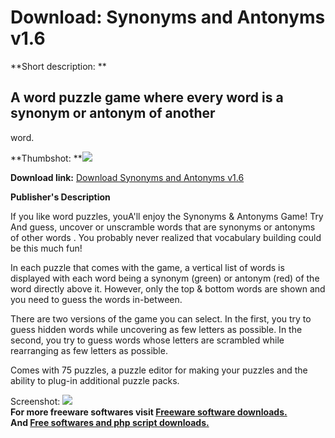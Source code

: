 # Download: Synonyms and Antonyms v1.6

**Short description: **

## A word puzzle game where every word is a synonym or antonym of another
word.

  
**Thumbshot: **![](http://www.freewarefiles.com/screenshot/synant_md.gif)   
  
**Download link:** [Download Synonyms and Antonyms v1.6](http://freesoftwares.boysofts.com/Synonyms-And-Antonyms-V_program_19076.html)  
  

**Publisher's Description**  
  

If you like word puzzles, youA'll enjoy the Synonyms & Antonyms Game! Try And
guess, uncover or unscramble words that are synonyms or antonyms of other
words . You probably never realized that vocabulary building could be this
much fun!

In each puzzle that comes with the game, a vertical list of words is displayed
with each word being a synonym (green) or antonym (red) of the word directly
above it. However, only the top & bottom words are shown and you need to guess
the words in-between.

There are two versions of the game you can select. In the first, you try to
guess hidden words while uncovering as few letters as possible. In the second,
you try to guess words whose letters are scrambled while rearranging as few
letters as possible.

Comes with 75 puzzles, a puzzle editor for making your puzzles and the ability
to plug-in additional puzzle packs.

  
  
Screenshot: ![](http://www.freewarefiles.com/screenshot/synant.gif)  
**For more freeware softwares visit [Freeware software downloads.](http://freesoftwares.boysofts.com/)**   
**And [Free softwares and php script downloads.](http://www.boysofts.com/)**

